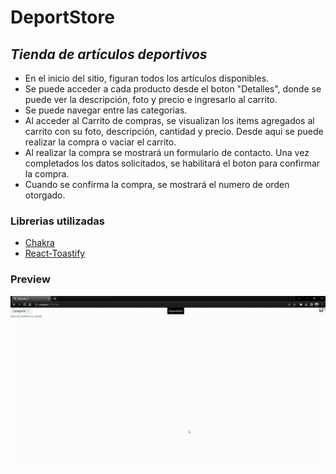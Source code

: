 # **DeportStore**
## *Tienda de artículos deportivos*

- En el inicio del sitio, figuran todos los artículos disponibles.
- Se puede acceder a cada producto desde el boton "Detalles", donde se puede ver la descripción, foto y precio e ingresarlo al carrito.
- Se puede navegar entre las categorias.
- Al acceder al Carrito de compras, se visualizan los items agregados al carrito con su foto, descripción, cantidad y precio. Desde aqui se puede realizar la compra o vaciar el carrito.
- Al realizar la compra se mostrará un formulario de contacto. Una vez completados los datos solicitados, se habilitará el boton para confirmar la compra.
- Cuando se confirma la compra, se mostrará el numero de orden otorgado.

### Librerias utilizadas

- [Chakra](https://chakra-ui.com/)
- [React-Toastify](https://www.npmjs.com/package/react-toastify)

### Preview

![ProyectoCoder](https://github.com/nahhwe/valoranteloboost/blob/main/assets/ProyectoCoder.gif)
